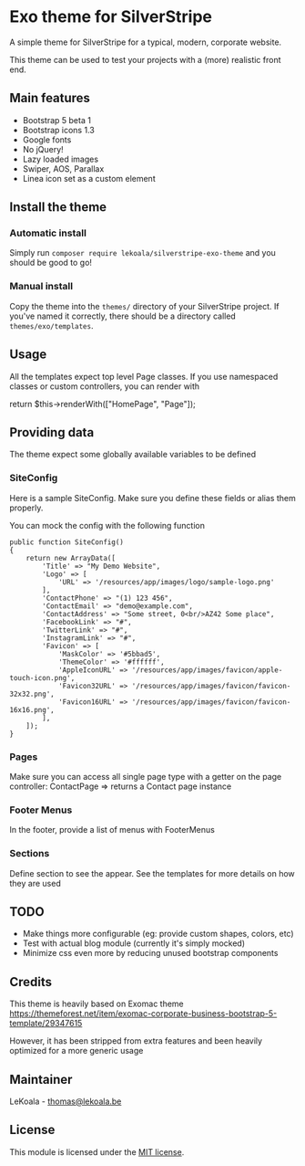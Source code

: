 
# Exo theme for SilverStripe

A simple theme for SilverStripe for a typical, modern, corporate website.

This theme can be used to test your projects with a (more) realistic front end.

## Main features

- Bootstrap 5 beta 1
- Bootstrap icons 1.3
- Google fonts
- No jQuery!
- Lazy loaded images
- Swiper, AOS, Parallax
- Linea icon set as a custom element

## Install the theme

### Automatic install

Simply run `composer require lekoala/silverstripe-exo-theme` and you should be good to go!

### Manual install

Copy the theme into the `themes/` directory of your SilverStripe project.  If you've named it correctly, there should be a directory called `themes/exo/templates`.

## Usage

All the templates expect top level Page classes. If you use namespaced classes or custom controllers, you can render with

  return $this->renderWith(["HomePage", "Page"]);

## Providing data

The theme expect some globally available variables to be defined

### SiteConfig

Here is a sample SiteConfig. Make sure you define these fields or alias them properly.

You can mock the config with the following function

    public function SiteConfig()
    {
        return new ArrayData([
            'Title' => "My Demo Website",
            'Logo' => [
                'URL' => '/resources/app/images/logo/sample-logo.png'
            ],
            'ContactPhone' => "(1) 123 456",
            'ContactEmail' => "demo@example.com",
            'ContactAddress' => "Some street, 0<br/>AZ42 Some place",
            'FacebookLink' => "#",
            'TwitterLink' => "#",
            'InstagramLink' => "#",
            'Favicon' => [
                'MaskColor' => '#5bbad5',
                'ThemeColor' => '#ffffff',
                'AppleIconURL' => '/resources/app/images/favicon/apple-touch-icon.png',
                'Favicon32URL' => '/resources/app/images/favicon/favicon-32x32.png',
                'Favicon16URL' => '/resources/app/images/favicon/favicon-16x16.png',
            ],
        ]);
    }

### Pages

Make sure you can access all single page type with a getter on the page controller: ContactPage => returns a Contact page instance

### Footer Menus

In the footer, provide a list of menus with FooterMenus

### Sections

Define section to see the appear. See the templates for more details on how they are used

## TODO

- Make things more configurable (eg: provide custom shapes, colors, etc)
- Test with actual blog module (currently it's simply mocked)
- Minimize css even more by reducing unused bootstrap components

## Credits

This theme is heavily based on Exomac theme
https://themeforest.net/item/exomac-corporate-business-bootstrap-5-template/29347615

However, it has been stripped from extra features and been heavily optimized for a more generic usage

## Maintainer

LeKoala - thomas@lekoala.be

## License

This module is licensed under the [MIT license](LICENSE).
